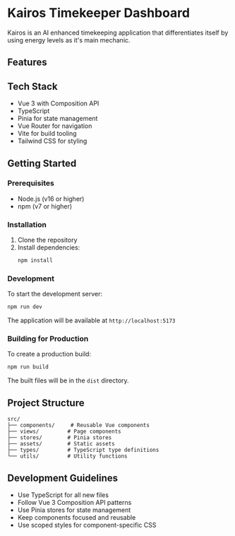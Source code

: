 # Kairos Timekeeper Dashboard

Kairos is an AI enhanced timekeeping application that differentiates itself by using energy levels as it's main mechanic.

## Features

## Tech Stack

- Vue 3 with Composition API
- TypeScript
- Pinia for state management
- Vue Router for navigation
- Vite for build tooling
- Tailwind CSS for styling

## Getting Started

### Prerequisites

- Node.js (v16 or higher)
- npm (v7 or higher)

### Installation

1. Clone the repository
2. Install dependencies:
   ```bash
   npm install
   ```

### Development

To start the development server:

```bash
npm run dev
```

The application will be available at `http://localhost:5173`

### Building for Production

To create a production build:

```bash
npm run build
```

The built files will be in the `dist` directory.

## Project Structure

```
src/
├── components/     # Reusable Vue components
├── views/         # Page components
├── stores/        # Pinia stores
├── assets/        # Static assets
├── types/         # TypeScript type definitions
└── utils/         # Utility functions
```

## Development Guidelines

- Use TypeScript for all new files
- Follow Vue 3 Composition API patterns
- Use Pinia stores for state management
- Keep components focused and reusable
- Use scoped styles for component-specific CSS
